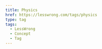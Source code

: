 ```yaml
---
title: Physics
href: https://lesswrong.com/tags/physics
type: tag
tags:
  - LessWrong
  - Concept
  - Tag
---
```


